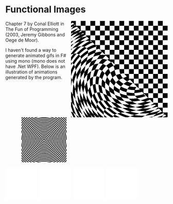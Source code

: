 # Functional Images

<img align="right" src="test.png" width="300" />

Chapter 7 by Conal Elliott in The Fun of Programming (2003, Jeremy Gibbons and Oege de Moor).

I haven't found a way to generate animated gifs in F# using mono (mono does not have .Net WPF). Below is an illustration of animations generated by the program.

<img src="polarchecker.gif" height="140" hspace="50"/>

<img src="examples/open_close_blinds.gif" width="100" /> <img src="examples/peacock_feathers.gif" width="100" /> <img src="examples/relaxed_rays.gif" width="100" /> <img src="examples/relaxed_rings.gif" width="100" />

